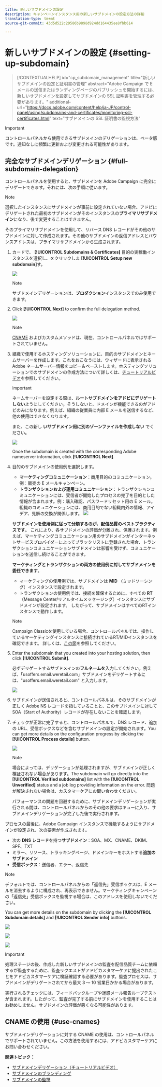 ```yaml
---
title: 新しいサブドメインの設定
description: キャンペーンインスタンス用の新しいサブドメインの設定方法の詳細
translation-type: tm+mt
source-git-commit: 43d5d522c29586b9898d924dd164435ee8fbb614

---
```



# 新しいサブドメインの設定 {#setting-up-subdomain}

>[!CONTEXTUALHELP]
>id=&quot;cp_subdomain_management&quot;
>title=&quot;新しいサブドメインの設定と証明書の管理&quot;
>abstract=&quot;Adobe Campaign で E メールの送信またはランディングページのパブリッシュを開始するには、新しいサブドメインを設定してサブドメインの SSL 証明書を管理する必要があります。&quot;
>additional-url=&quot;https://docs.adobe.com/content/help/ja-JP/control-panel/using/subdomains-and-certificates/monitoring-ssl-certificates.html&quot; text=&quot;サブドメインの SSL 証明書の監視方法&quot;

>[!IMPORTANT]
>
>コントロールパネルから使用できるサブドメインのデリゲーションは、ベータ版です。通知なしに頻繁に更新および変更される可能性があります。

## 完全なサブドメインデリゲーション {#full-subdomain-delegation}

コントロールパネルを使用すると、サブドメインを Adobe Campaign に完全にデリゲートできます。それには、次の手順に従います。

>[!NOTE]
>
>選択したインスタンスにサブドメインが事前に設定されていない場合、アドビにデリゲートされた最初のサブドメインがそのインスタンスの&#x200B;**プライマリサブドメイン**&#x200B;になり、後で変更することはできません。
>
>そのプライマリサブドメインを使用して、リバース DNS レコードがその他のサブドメインに対して作成されます。その他のサブドメインの返信アドレスとバウンスアドレスは、プライマリサブドメインから生成されます。

1. カードで、 **[!UICONTROL Subdomains & Certificates]** 目的の実稼働インスタンスを選択し、をクリックしま **[!UICONTROL Setup new subdomain]**&#x200B;す。

   ![](assets/subdomain1.png)

   >[!NOTE]
   >
   >サブドメインデリゲーションは、**プロダクション**&#x200B;インスタンスでのみ使用できます。

1. Click **[!UICONTROL Next]** to confirm the full delegation method.

   ![](assets/subdomain3.png)

   >[!NOTE]
   >
   >[CNAME](#use-cnames) およびカスタムメソッドは、現在、コントロールパネルではサポートされていません。

1. 組織で使用するホスティングソリューションに、目的のサブドメインとネームサーバーを作成します。これをおこなうには、ウィザードに表示される Adobe ネームサーバー情報をコピー＆ペーストします。ホスティングソリューションでのサブドメインの作成方法について詳しくは、[チュートリアルビデオ](https://video.tv.adobe.com/v/30175?captions=jpn)を参照してください。

   >[!IMPORTANT]
   >
   >ネームサーバーを設定する際は、**ルートサブドメインをアドビにデリゲートしない**&#x200B;ようにしてください。そうしないと、ドメインが機能できるのがアドビのみになります。例えば、組織の従業員に内部 E メールを送信するなど、他の使用はできなくなります。
   >
   >また、この新し **いサブドメイン用に別のゾーンファイルを作成しない** でください。

   ![](assets/subdomain4.png)

   Once the subdomain is created with the corresponding Adobe nameserver information, click **[!UICONTROL Next]**.

1. 目的のサブドメインの使用例を選択します。

   * **マーケティングコミュニケーション**：商用目的のコミュニケーション。例：販売の E メールキャンペーン。
   * **トランザクションおよび運用コミュニケーション**：トランザクションコミュニケーションには、受信者が開始したプロセスの完了を目的とした情報が含まれます。例：購入確認、パスワードリセット用の E メール。組織のコミュニケーションには、商用目的でない組織内外の情報、アイデア、見解の交換が関係します。
   ![](assets/subdomain5.png)

   **サブドメインを使用例に従って分類するのが、配信品質のベストプラクティスです**。 これにより、各サブドメインの評価が分離され、保護されます。例えば、マーケティングコミュニケーション用のサブドメインがインターネットサービスプロバイダーによってブラックリストに登録された場合、トランザクションコミュニケーションサブドメインは影響を受けず、コミュニケーションを送信し続けることができます。

   **マーケティングとトランザクションの両方の使用例に対してサブドメインを委任できます**。

   * マーケティングの使用例では、サブドメインは **MID** （ミッドソーシング）インスタンスで設定されます。
   * トランザクションの使用例では、接続を確保するために、すべての **RT** （Message Center/リアルタイムメッセージング）インスタンスにサブドメインが設定されます。 したがって、サブドメインはすべてのRTインスタンスで動作します。
   >[!NOTE]
   >
   >Campaign Classicを使用している場合、コントロールパネルでは、操作しているマーケティングインスタンスに接続されているRT/MIDインスタンスを確認できます。 詳しくは、[この節](../../instances-settings/using/instance-details.md)を参照してください。

1. Enter the subdomain that you created into your hosting solution, then click **[!UICONTROL Submit]**.

   必ずデリゲートするサブドメインの&#x200B;**フルネームを**&#x200B;入力してください。例えば、「usoffers.email.weretail.com」サブドメインをデリゲートするには、&quot;usoffers.email.weretail.com&quot; と入力します。

   ![](assets/subdomain6.png)

1. サブドメインが送信されると、コントロールパネルは、そのサブドメインが正しく Adobe NS レコードを指していることと、このサブドメインに対して SOA（Start of Authority）レコードが存在しないことを確認します。

1. チェックが正常に完了すると、コントロールパネルで、DNS レコード、追加の URL、受信ボックスなどを含むサブドメインの設定が開始されます。You can get more details on the configuration progress by clicking the **[!UICONTROL Process details]** button.

   ![](assets/subdomain7.png)

   >[!NOTE]
   >
   >場合によっては、デリゲーションが処理されますが、サブドメインが正しく検証されない場合があります。The subdomain will go directly into the **[!UICONTROL Verified subdomains]** list with the **[!UICONTROL Unverified]** status and a job log providing information on the error. 問題が解決されない場合は、カスタマーケアにお問い合わせください。
   >
   >パフォーマンスの問題を回避するために、サブドメインデリゲーションが実行される間は、コントロールパネルからのその他の要求はキューに入り、サブドメインデリゲーションが完了した後で実行されます。

プロセスの最後に、Adobe Campaign インスタンスで機能するようにサブドメインが設定され、次の要素が作成されます。

* 次の **DNS レコード**&#x200B;を持つ&#x200B;**サブドメイン**：SOA、MX、CNAME、DKIM、SPF、TXT
* ミラー、リソース、トラッキングページ、ドメインキーをホストする&#x200B;**追加のサブドメイン**
* **受信ボックス**：送信者、エラー、返信先

>[!NOTE]
>
>デフォルトでは、コントロールパネルからの「返信先」受信ボックスは、E メールを消去するように構成され、再表示できません。マーケティングキャンペーンの「返信先」受信ボックスを監視する場合は、このアドレスを使用しないでください。

You can get more details on the subdomain by clicking the **[!UICONTROL Subdomain details]** and **[!UICONTROL Sender info]** buttons.

![](assets/detail_buttons.png)

![](assets/subdomain_details.png)

![](assets/sender_info.png)

>[!IMPORTANT]
>
>処理ステージの後、作成した新しいサブドメインの監査を配信品質チームに依頼するが監査するために、監査リクエストがアドビカスタマーケアに提出されたことをアドビカスタマーケアに検証確認する必要があります。監査プロセスは、サブドメインがデリゲートされてから最大 3 ～ 10 営業日かかる場合があります。
>
>実行されるチェックには、フィードバックループや迷惑メール報告ループテストが含まれます。したがって、監査が完了する前にサブドメインを使用することはお勧めしません。サブドメインの評価が悪くなる可能性があります。

## CNAME の使用 {#use-cnames}

サブドメインデリゲーションに対する CNAME の使用は、コントロールパネルでサポートされていません。この方法を使用するには、アドビカスタマーケアにお問い合わせください。

**関連トピック：**

* [サブドメインデリゲーション（チュートリアルビデオ）](https://docs.adobe.com/content/help/en/campaign-learn/campaign-standard-tutorials/administrating/control-panel/subdomain-delegation.html)
* [サブドメインのブランディング](../../subdomains-certificates/using/subdomains-branding.md)
* [サブドメインの監視](../../subdomains-certificates/using/monitoring-subdomains.md)
